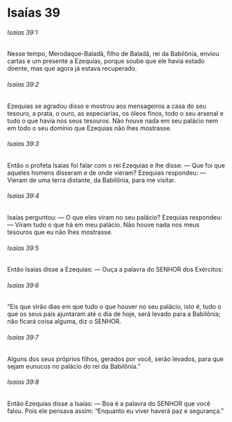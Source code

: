 # Isaías 39

###### Isaías 39:1

Nesse tempo, Merodaque-Baladã, filho de Baladã, rei da Babilônia, enviou cartas e um presente a Ezequias, porque soube que ele havia estado doente, mas que agora já estava recuperado.

###### Isaías 39:2

Ezequias se agradou disso e mostrou aos mensageiros a casa do seu tesouro, a prata, o ouro, as especiarias, os óleos finos, todo o seu arsenal e tudo o que havia nos seus tesouros. Não houve nada em seu palácio nem em todo o seu domínio que Ezequias não lhes mostrasse.

###### Isaías 39:3

Então o profeta Isaías foi falar com o rei Ezequias e lhe disse: — Que foi que aqueles homens disseram e de onde vieram? Ezequias respondeu: — Vieram de uma terra distante, da Babilônia, para me visitar.

###### Isaías 39:4

Isaías perguntou: — O que eles viram no seu palácio? Ezequias respondeu: — Viram tudo o que há em meu palácio. Não houve nada nos meus tesouros que eu não lhes mostrasse.

###### Isaías 39:5

Então Isaías disse a Ezequias: — Ouça a palavra do SENHOR dos Exércitos:

###### Isaías 39:6

“Eis que virão dias em que tudo o que houver no seu palácio, isto é, tudo o que os seus pais ajuntaram até o dia de hoje, será levado para a Babilônia; não ficará coisa alguma, diz o SENHOR.

###### Isaías 39:7

Alguns dos seus próprios filhos, gerados por você, serão levados, para que sejam eunucos no palácio do rei da Babilônia.”

###### Isaías 39:8

Então Ezequias disse a Isaías: — Boa é a palavra do SENHOR que você falou. Pois ele pensava assim: “Enquanto eu viver haverá paz e segurança.”

